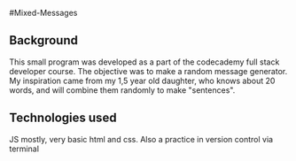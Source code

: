 #Mixed-Messages 

## Background

This small program was developed as a part of the codecademy full stack developer course. The objective was to make a random message generator. 
My inspiration came from my 1,5 year old daughter, who knows about 20 words, and will combine them randomly to make "sentences". 

## Technologies used
JS mostly, very basic html and css.
Also a practice in version control via terminal